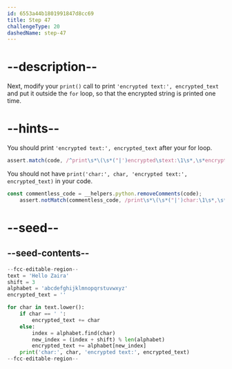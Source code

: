 ```yaml
---
id: 6553a44b1801991847d8cc69
title: Step 47
challengeType: 20
dashedName: step-47
---
```


# --description--

Next, modify your `print()` call to print `'encrypted text:', encrypted_text` and put it outside the `for` loop, so that the encrypted string is printed one time.

# --hints--

You should print `'encrypted text:', encrypted_text` after your for loop.

```js
assert.match(code, /^print\s*\(\s*("|')encrypted\stext:\1\s*,\s*encrypted_text\s*\)/m)
```

You should not have `print('char:', char, 'encrypted text:', encrypted_text)` in your code.

```js
const commentless_code = __helpers.python.removeComments(code);
    assert.notMatch(commentless_code, /print\s*\(\s*("|')char:\1\s*,\s*char\s*,\s*("|')encrypted\stext:\2\s*,\s*encrypted_text\s*\)/)
```

# --seed--

## --seed-contents--

```py
--fcc-editable-region--
text = 'Hello Zaira'
shift = 3
alphabet = 'abcdefghijklmnopqrstuvwxyz'
encrypted_text = ''

for char in text.lower():
    if char == ' ':
        encrypted_text += char
    else:
        index = alphabet.find(char)
        new_index = (index + shift) % len(alphabet)
        encrypted_text += alphabet[new_index]
    print('char:', char, 'encrypted text:', encrypted_text)
--fcc-editable-region--
```
